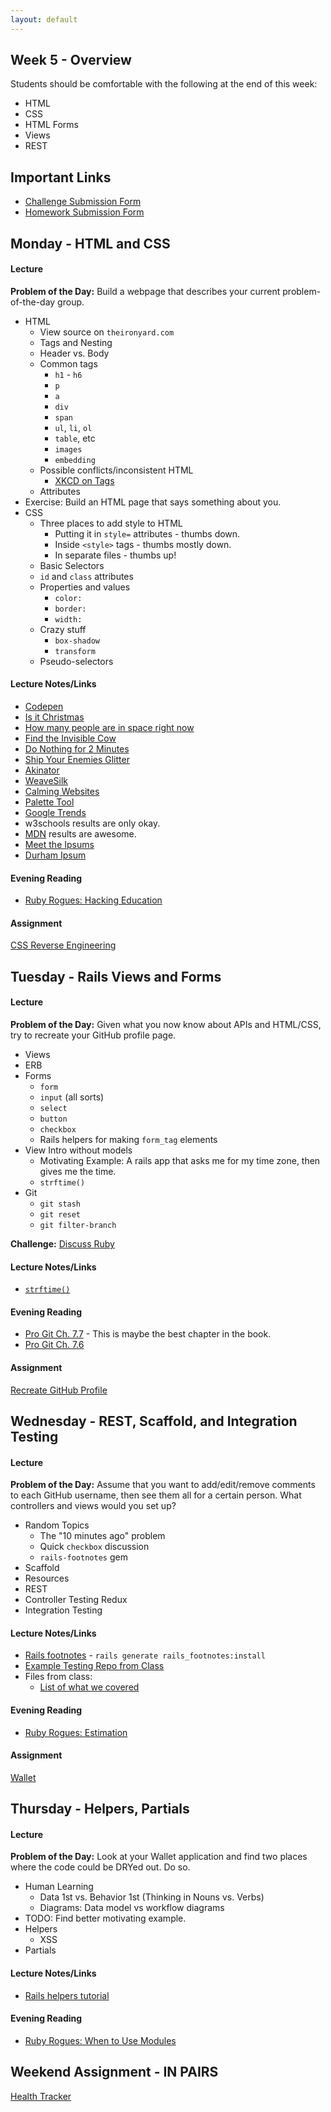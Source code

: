 ```yaml
---
layout: default
---
```


## Week 5 - Overview

Students should be comfortable with the following at the end of this week:

* HTML
* CSS
* HTML Forms
* Views
* REST


## Important Links

* [Challenge Submission Form](http://goo.gl/forms/OzzXZL6iEF)
* [Homework Submission Form](http://goo.gl/forms/o9so3mi9Sd)


## Monday - HTML and CSS

#### Lecture

**Problem of the Day:** Build a webpage that describes your current problem-of-the-day group.

* HTML
  * View source on `theironyard.com`
  * Tags and Nesting
  * Header vs. Body
  * Common tags
    * `h1` - `h6`
    * `p`
    * `a`
    * `div`
    * `span`
    * `ul`, `li`, `ol`
    * `table`, etc
    * `images`
    * `embedding`
  * Possible conflicts/inconsistent HTML
    * [XKCD on Tags](https://xkcd.com/1144/)
  * Attributes
* Exercise: Build an HTML page that says something about you.
* CSS
  * Three places to add style to HTML
    * Putting it in `style=` attributes - thumbs down.
    * Inside `<style>` tags - thumbs mostly down.
    * In separate files - thumbs up!
  * Basic Selectors
  * `id` and `class` attributes
  * Properties and values
    * `color:`
    * `border:`
    * `width:`
  * Crazy stuff
    * `box-shadow`
    * `transform`
  * Pseudo-selectors

#### Lecture Notes/Links

* [Codepen](http://codepen.io)
* [Is it Christmas](http://isitchristmas.com)
* [How many people are in space right now](http://howmanypeopleareinspacerightnow.com)
* [Find the Invisible Cow](http://findtheinvisiblecow.com/)
* [Do Nothing for 2 Minutes](http://www.donothingfor2minutes.com/)
* [Ship Your Enemies Glitter](http://shipyourenemiesglitter.com/)
* [Akinator](http://en.akinator.com/)
* [WeaveSilk](http://weavesilk.com/)
* [Calming Websites](http://www.makeuseof.com/tag/take-a-break-10-websites-to-help-you-relax-for-two-minutes/)
* [Palette Tool](http://paletton.com/#uid=13P0u0kllll70vXeaqEswg1G0aI)
* [Google Trends](https://trends.google.com)
* w3schools results are only okay.
* [MDN](https://developer.mozilla.org/en-US/) results are awesome.
* [Meet the Ipsums](http://meettheipsums.com)
* [Durham Ipsum](http://durhamipsum.com)

#### Evening Reading

* [Ruby Rogues: Hacking Education](http://devchat.tv/ruby-rogues/159-rr-hacking-education-with-saron-yitbarek)

#### Assignment

[CSS Reverse Engineering](https://github.com/tiyd-rails-2015-05/css_reverse_engineering)


## Tuesday - Rails Views and Forms

#### Lecture

**Problem of the Day:** Given what you now know about APIs and HTML/CSS, try to recreate your GitHub profile page.

* Views
* ERB
* Forms
  * `form`
  * `input` (all sorts)
  * `select`
  * `button`
  * `checkbox`
  * Rails helpers for making `form_tag` elements
* View Intro without models
  * Motivating Example: A rails app that asks me for my time zone, then gives me the time.
  * `strftime()`
* Git
  * `git stash`
  * `git reset`
  * `git filter-branch`

**Challenge:** [Discuss Ruby](https://github.com/masonfmatthews/rails_assignments/blob/master/challenges/discuss_ruby_challenge.rb)

#### Lecture Notes/Links

* [`strftime()`](http://strftime.net/)

#### Evening Reading

* [Pro Git Ch. 7.7](http://git-scm.com/book/en/v2/Git-Tools-Reset-Demystified) - This is maybe the best chapter in the book.
* [Pro Git Ch. 7.6](http://git-scm.com/book/en/v2/Git-Tools-Rewriting-History)

#### Assignment

[Recreate GitHub Profile](https://github.com/tiyd-rails-2015-05/github_profile)


## Wednesday - REST, Scaffold, and Integration Testing

#### Lecture

**Problem of the Day:** Assume that you want to add/edit/remove comments to each GitHub username, then see them all for a certain person.  What controllers and views would you set up?

* Random Topics
  * The "10 minutes ago" problem
  * Quick `checkbox` discussion
  * `rails-footnotes` gem
* Scaffold
* Resources
* REST
* Controller Testing Redux
* Integration Testing

#### Lecture Notes/Links

* [Rails footnotes](https://github.com/josevalim/rails-footnotes) - `rails generate rails_footnotes:install`
* [Example Testing Repo from Class](https://github.com/tiyd-rails-2015-01/testing_example)
* Files from class:
  * [List of what we covered](https://github.com/tiyd-rails-2015-01/testing_example/test_types.md)

#### Evening Reading

* [Ruby Rogues: Estimation](http://devchat.tv/ruby-rogues/035-rr-estimation)

#### Assignment

[Wallet](https://github.com/tiyd-rails-2015-05/wallet)


## Thursday - Helpers, Partials

#### Lecture

**Problem of the Day:** Look at your Wallet application and find two places where the code could be DRYed out.  Do so.

* Human Learning
  * Data 1st vs. Behavior 1st (Thinking in Nouns vs. Verbs)
  * Diagrams: Data model vs workflow diagrams
* TODO: Find better motivating example.
* Helpers
  * XSS
* Partials

#### Lecture Notes/Links

* [Rails helpers tutorial](http://mixandgo.com/blog/the-beginner-s-guide-to-rails-helpers?utm_source=rubyweekly&utm_medium=email)

#### Evening Reading

* [Ruby Rogues: When to Use Modules](http://devchat.tv/ruby-rogues/022-rr-when-to-use-modules)

## Weekend Assignment - IN PAIRS

[Health Tracker](https://github.com/tiyd-rails-2015-05/health_tracker)
